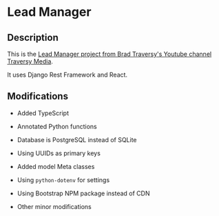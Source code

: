 # Lead Manager

## Description

This is the [Lead Manager project from Brad Traversy's Youtube channel Traversy Media](https://www.youtube.com/playlist?list=PLillGF-RfqbbRA-CIUxlxkUpbq0IFkX60).

It uses Django Rest Framework and React.

## Modifications

- Added TypeScript

- Annotated Python functions

- Database is PostgreSQL instead of SQLite

- Using UUIDs as primary keys

- Added model Meta classes

- Using `python-dotenv` for settings

- Using Bootstrap NPM package instead of CDN

- Other minor modifications
